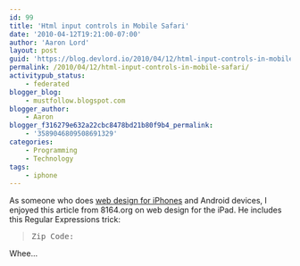 ```yaml
---
id: 99
title: 'Html input controls in Mobile Safari'
date: '2010-04-12T19:21:00-07:00'
author: 'Aaron Lord'
layout: post
guid: 'https://blog.devlord.io/2010/04/12/html-input-controls-in-mobile-safari/'
permalink: /2010/04/12/html-input-controls-in-mobile-safari/
activitypub_status:
    - federated
blogger_blog:
    - mustfollow.blogspot.com
blogger_author:
    - Aaron
blogger_f316279e632a22cbc8478bd21b80f9b4_permalink:
    - '3589046809508691329'
categories:
    - Programming
    - Technology
tags:
    - iphone
---
```


As someone who does <a href="http://www.prlog.org/10556363-auction-sniper-mobile-enables-sniping-on-the-go.html">web design for iPhones</a> and Android devices, I enjoyed this article from <span class="removed_link" title="http://www.8164.org/designing-for-the-ipad/">8164.org</span> on web design for the iPad.  He includes this Regular Expressions trick:<blockquote><pre>Zip Code: </pre></blockquote>Whee...